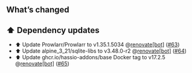 ## What’s changed

## ⬆️ Dependency updates

- ⬆️ Update Prowlarr/Prowlarr to v1.35.1.5034 @[renovate[bot]](https://github.com/apps/renovate) ([#63](https://github.com/hassio-addons/addon-prowlarr/pull/63))
- ⬆️ Update alpine_3_21/sqlite-libs to v3.48.0-r2 @[renovate[bot]](https://github.com/apps/renovate) ([#64](https://github.com/hassio-addons/addon-prowlarr/pull/64))
- ⬆️ Update ghcr.io/hassio-addons/base Docker tag to v17.2.5 @[renovate[bot]](https://github.com/apps/renovate) ([#65](https://github.com/hassio-addons/addon-prowlarr/pull/65))
